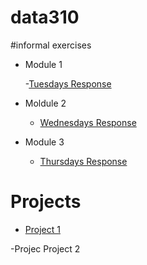 # data310

#informal exercises
- Module 1

    -[Tuesdays Response](01tuesdayresponse.md)

- Moldule 2
    - [Wednesdays Response](wednesday07response.md)
  
- Module 3
    - [Thursdays Response](writeup01.md)

# Projects

-  [Project 1](project1.md)



-Projec
Project 2